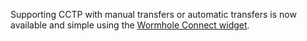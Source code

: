  Supporting CCTP with manual transfers or automatic transfers is now available and simple using the [Wormhole Connect widget](../wormhole-connect/wh-connect).

